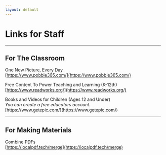 ```yaml
---
layout: default
---
```

# Links for Staff
---

## For The Classroom
One New Picture, Every Day  
[https://www.pobble365.com/](https://www.pobble365.com/)

Free Content To Power Teaching and Learning (K-12th)  
[https://www.readworks.org/](https://www.readworks.org/)

Books and Videos for Children (Ages 12 and Under)  
_You can create a free educators account._  
[https://www.getepic.com/](https://www.getepic.com/)

---
## For Making Materials
Combine PDFs  
[https://localpdf.tech/merge](https://localpdf.tech/merge)

